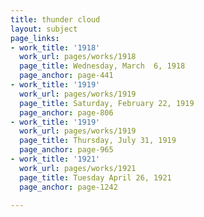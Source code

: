```yaml
---
title: thunder cloud
layout: subject
page_links:
- work_title: '1918'
  work_url: pages/works/1918
  page_title: Wednesday, March  6, 1918
  page_anchor: page-441
- work_title: '1919'
  work_url: pages/works/1919
  page_title: Saturday, February 22, 1919
  page_anchor: page-806
- work_title: '1919'
  work_url: pages/works/1919
  page_title: Thursday, July 31, 1919
  page_anchor: page-965
- work_title: '1921'
  work_url: pages/works/1921
  page_title: Tuesday April 26, 1921
  page_anchor: page-1242

---
```

